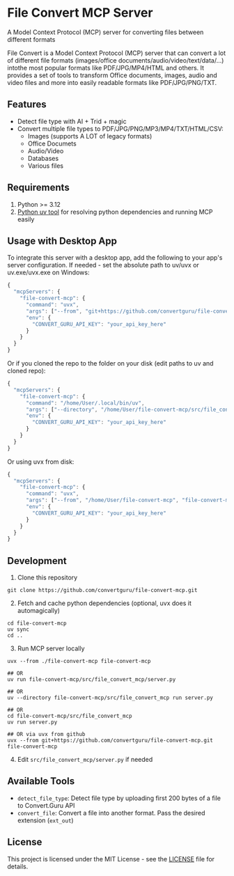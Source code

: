# File Convert MCP Server
A Model Context Protocol (MCP) server for converting files between different formats

File Convert is a Model Context Protocol (MCP) server that can convert a lot of different file formats (images/office documents/audio/video/text/data/...) intothe  most popular formats like PDF/JPG/MP4/HTML and others. It provides a set of tools to transform Office documents, images, audio and video files and more into easily readable formats like PDF/JPG/PNG/TXT.

## Features

- Detect file type with AI + Trid + magic
- Convert multiple file types to PDF/JPG/PNG/MP3/MP4/TXT/HTML/CSV:
  - Images (supports A LOT of legacy formats)
  - Office Documets
  - Audio/Video
  - Databases
  - Various files

## Requirements

1. Python >= 3.12
2. <a href="https://docs.astral.sh/uv/getting-started/installation/">Python uv tool</a> for resolving python dependencies and running MCP easily

## Usage with Desktop App

To integrate this server with a desktop app, add the following to your app's server configuration. If needed - set the absolute path to uv/uvx or uv.exe/uvx.exe on Windows:

```js
{
  "mcpServers": {
    "file-convert-mcp": {
      "command": "uvx",
      "args": ["--from", "git+https://github.com/convertguru/file-convert-mcp.git", "file-convert-mcp"],
      "env": {
        "CONVERT_GURU_API_KEY": "your_api_key_here"
      }
    }
  }
}
```

Or if you cloned the repo to the folder on your disk (edit paths to uv and cloned repo):

```js
{
  "mcpServers": {
    "file-convert-mcp": {
      "command": "/home/User/.local/bin/uv",
      "args": ["--directory", "/home/User/file-convert-mcp/src/file_convert_mcp", "run", "server.py"],
      "env": {
        "CONVERT_GURU_API_KEY": "your_api_key_here"
      }
    }
  }
}
```

Or using uvx from disk:

```js
{
  "mcpServers": {
    "file-convert-mcp": {
      "command": "uvx",
      "args": ["--from", "/home/User/file-convert-mcp", "file-convert-mcp"],
      "env": {
        "CONVERT_GURU_API_KEY": "your_api_key_here"
      }
    }
  }
}
```

## Development

1. Clone this repository
```
git clone https://github.com/convertguru/file-convert-mcp.git
```

2. Fetch and cache python dependencies (optional, uvx does it automagically)
```
cd file-convert-mcp
uv sync
cd ..
```

3. Run MCP server locally
```
uvx --from ./file-convert-mcp file-convert-mcp

## OR
uv run file-convert-mcp/src/file_convert_mcp/server.py

## OR
uv --directory file-convert-mcp/src/file_convert_mcp run server.py

## OR
cd file-convert-mcp/src/file_convert_mcp
uv run server.py

## OR via uvx from github
uvx --from git+https://github.com/convertguru/file-convert-mcp.git file-convert-mcp

```

4. Edit `src/file_convert_mcp/server.py` if needed


## Available Tools

- `detect_file_type`: Detect file type by uploading first 200 bytes of a file to Convert.Guru API
- `convert_file`: Convert a file into another format. Pass the desired extension (`ext_out`)

## License

This project is licensed under the MIT License - see the [LICENSE](LICENSE) file for details.

